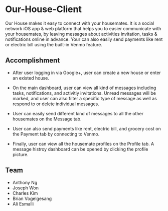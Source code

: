 # Our-House-Client

Our House makes it easy to connect with your housemates. It is a social network iOS app & web platform that helps you to easier communicate with your housemates, by leaving messages about activities invitation, tasks & notifications online in advance. Your can also easily send payments like rent or electric bill using the built-in Venmo feature.

## Accomplishment

* After user logging in via Google+, user can create a new house or enter an existed house.

* On the main dashboard, user can view all kind of messages including tasks, notifications, and activitiy invitations. Unread messages will be marked, and user can also filter a specific type of message as well as respond to or delete individual messages.

* User can easily send different kind of messages to all the other housemates on the Message tab.

* User can also send payments like rent, electric bill, and grocery cost on the Payment tab by connecting to Venmo.

* Finally, user can view all the housemate profiles on the Profile tab. A message histroy dashboard can be opened by clicking the profile picture.

## Team

* Anthony Ng
* Joseph Won
* Charles Kim
* Brian Vogelgesang
* Ali Esmalli
